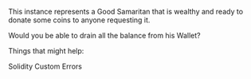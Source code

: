 This instance represents a Good Samaritan that is wealthy and ready to donate some coins to anyone requesting it.

Would you be able to drain all the balance from his Wallet?

Things that might help:

Solidity Custom Errors